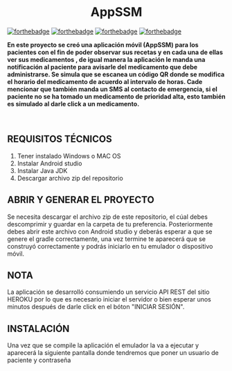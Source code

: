 # <h1 align="center"> AppSSM </h1>

[![forthebadge](https://forthebadge.com/images/badges/built-with-love.svg)](https://forthebadge.com) 
[![forthebadge](https://forthebadge.com/images/badges/made-with-java.svg)](https://forthebadge.com)
[![forthebadge](https://forthebadge.com/images/badges/built-for-android.svg)](https://forthebadge.com) 
[![forthebadge](https://forthebadge.com/images/badges/open-source.svg)](https://forthebadge.com)

<p align="left">
        <b>En este proyecto se creó una aplicación móvil (AppSSM) para los pacientes con el fin de poder observar sus recetas y en cada una de ellas ver sus medicamentos
        , de igual manera la aplicación le manda una notificación al paciente para avisarle del medicamento que debe administrarse. Se simula que se escanea un código QR donde se modifica
        el horario del medicamento de acuerdo al intervalo de horas. Cade mencionar que también manda un SMS al contacto de emergencia, si el paciente no se ha
        tomado un medicamento de prioridad alta, esto también es simulado al darle click a un medicamento.</b>
</p><br/>

## REQUISITOS TÉCNICOS

1. Tener instalado Windows o MAC OS
2. Instalar Android studio
3. Instalar Java JDK
4. Descargar archivo zip del repositorio

## ABRIR Y GENERAR EL PROYECTO

Se necesita descargar el archivo zip de este repositorio, el cúal debes descomprimir y 
guardar en la carpeta de tu preferencia. Posteriormente debes abrir este archivo con Android studio 
y deberás esperar a que se genere el gradle correctamente, una vez termine te aparecerá que se construyó
correctamente y podrás iniciarlo en tu emulador o dispositivo móvil.

## NOTA

La aplicación se desarrolló consumiendo un servicio API REST del sitio HEROKU por lo que es necesario iniciar el servidor o bien esperar unos minutos después de darle click en el bóton "INICIAR SESIÓN".

## INSTALACIÓN

Una vez que se compile la aplicación el emulador la va a ejecutar y aparecerá la siguiente pantalla donde tendremos que poner un usuario de paciente y 
contraseña <br/>

